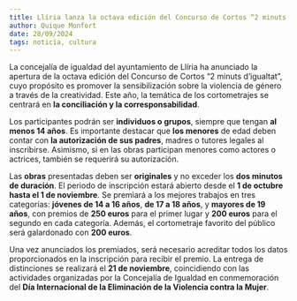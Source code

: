 ```yaml
---  
title: Llíria lanza la octava edición del Concurso de Cortos “2 minuts d’igualtat”  
author: Quique Monfort  
date: 28/09/2024  
tags: noticia, cultura  
---
```


La concejalía de igualdad del ayuntamiento de Llíria ha anunciado la apertura de la octava edición del Concurso de Cortos “2 minuts d’igualtat”, cuyo propósito es promover la sensibilización sobre la violencia de género a través de la creatividad. Este año, la temática de los cortometrajes se centrará en **la conciliación y la corresponsabilidad**.

Los participantes podrán ser **individuos o grupos**, siempre que tengan **al menos 14 años**. Es importante destacar que **los menores** de edad deben contar con **la autorización de sus padres**, madres o tutores legales al inscribirse. Asimismo, si en las obras participan menores como actores o actrices, también se requerirá su autorización.

Las **obras** presentadas deben ser **originales** y no exceder los **dos minutos de duración**. El periodo de inscripción estará abierto desde el **1 de octubre hasta el 1 de noviembre**. Se premiará a los mejores trabajos en tres categorías: **jóvenes de 14 a 16 años**, **de 17 a 18 años**, y **mayores de 19 años**, con premios de **250 euros** para el primer lugar y **200 euros** para el segundo en cada categoría. Además, el cortometraje favorito del público será galardonado con **200 euros**.

Una vez anunciados los premiados, será necesario acreditar todos los datos proporcionados en la inscripción para recibir el premio. La entrega de distinciones se realizará el **21 de noviembre**, coincidiendo con las actividades organizadas por la Concejalía de Igualdad en conmemoración del **Día Internacional de la Eliminación de la Violencia contra la Mujer**.

